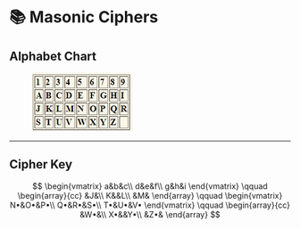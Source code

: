 # 📚 Masonic Ciphers

## Alphabet Chart

<figure><img src="../.gitbook/assets/Pasted image 20240513102404.png" alt=""><figcaption></figcaption></figure>

***

## Cipher Key

$$
\begin{vmatrix}
a&b&c\\
d&e&f\\
g&h&i
\end{vmatrix} 
\qquad
\begin{array}{cc}
&J&\\
K&&L\\
&M&
\end{array}
\qquad
\begin{vmatrix}
N•&O•&P•\\
Q•&R•&S•\\
T•&U•&V•
\end{vmatrix}
\qquad
\begin{array}{cc}
&W•&\\
X•&&Y•\\
&Z•&
\end{array}
$$

